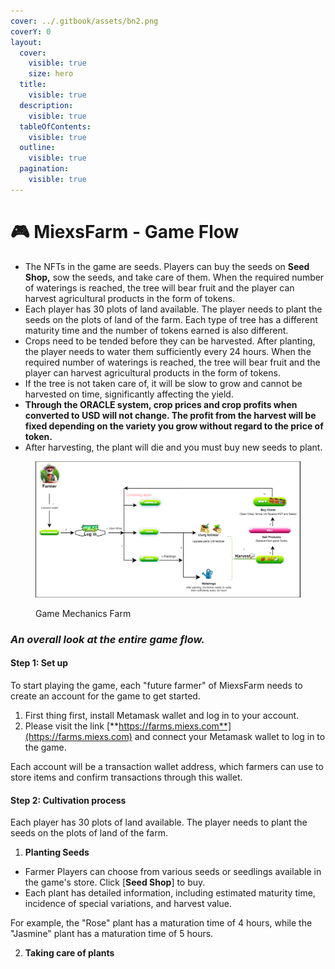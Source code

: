 ```yaml
---
cover: ../.gitbook/assets/bn2.png
coverY: 0
layout:
  cover:
    visible: true
    size: hero
  title:
    visible: true
  description:
    visible: true
  tableOfContents:
    visible: true
  outline:
    visible: true
  pagination:
    visible: true
---
```


# 🎮 MiexsFarm - Game Flow



* The NFTs in the game are seeds. Players can buy the seeds on **Seed Shop,** sow the seeds, and take care of them. When the required number of waterings is reached, the tree will bear fruit and the player can harvest agricultural products in the form of tokens.
* Each player has 30 plots of land available. The player needs to plant the seeds on the plots of land of the farm. Each type of tree has a different maturity time and the number of tokens earned is also different.
* Crops need to be tended before they can be harvested. After planting, the player needs to water them sufficiently every 24 hours. When the required number of waterings is reached, the tree will bear fruit and the player can harvest agricultural products in the form of tokens.
* If the tree is not taken care of, it will be slow to grow and cannot be harvested on time, significantly affecting the yield.
* **Through the ORACLE system, crop prices and crop profits when converted to USD will not change. The profit from the harvest will be fixed depending on the variety you grow without regard to the price of token.**
* After harvesting, the plant will die and you must buy new seeds to plant.

<figure><img src="../.gitbook/assets/Screenshot 2024-04-17 153651 (1).png" alt=""><figcaption><p>Game Mechanics Farm</p></figcaption></figure>

### _**An overall look at the entire game flow.**_&#x20;

#### **Step 1: Set up**

To start playing the game, each "future farmer" of MiexsFarm needs to create an account for the game to get started.

1. First thing first, install Metamask wallet and log in to your account.
2. Please visit the link [**https://farms.miexs.com**](https://farms.miexs.com) and connect your Metamask wallet to log in to the game.

Each account will be a transaction wallet address, which farmers can use to store items and confirm transactions through this wallet.

#### **Step 2:** Cultivation process

Each player has 30 plots of land available. The player needs to plant the seeds on the plots of land of the farm.

1. **Planting Seeds**

* Farmer Players can choose from various seeds or seedlings available in the game's store. Click \[**Seed Shop**] to buy.
* Each plant has detailed information, including estimated maturity time, incidence of special variations, and harvest value.

For example, the "Rose" plant has a maturation time of 4 hours, while the "Jasmine" plant has a maturation time of 5 hours.

2. **Taking care of plants**




